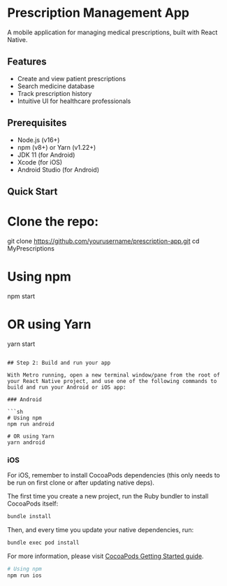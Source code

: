 # Prescription Management App

A mobile application for managing medical prescriptions, built with React Native.

## Features

- Create and view patient prescriptions  
- Search medicine database  
- Track prescription history  
- Intuitive UI for healthcare professionals  

## Prerequisites

- Node.js (v16+)  
- npm (v8+) or Yarn (v1.22+)  
- JDK 11 (for Android)  
- Xcode (for iOS)  
- Android Studio (for Android)  

## Quick Start

# Clone the repo:  
   git clone https://github.com/yourusername/prescription-app.git
   cd MyPrescriptions


# Using npm
npm start

# OR using Yarn
yarn start
```

## Step 2: Build and run your app

With Metro running, open a new terminal window/pane from the root of your React Native project, and use one of the following commands to build and run your Android or iOS app:

### Android

```sh
# Using npm
npm run android

# OR using Yarn
yarn android
```

### iOS

For iOS, remember to install CocoaPods dependencies (this only needs to be run on first clone or after updating native deps).

The first time you create a new project, run the Ruby bundler to install CocoaPods itself:

```sh
bundle install
```

Then, and every time you update your native dependencies, run:

```sh
bundle exec pod install
```

For more information, please visit [CocoaPods Getting Started guide](https://guides.cocoapods.org/using/getting-started.html).

```sh
# Using npm
npm run ios